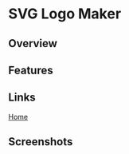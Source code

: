 # SVG Logo Maker

## Overview


## Features


## Links
[Home](https://github.com/san1718/mc10-SVG_Logo_Maker)
## Screenshots
